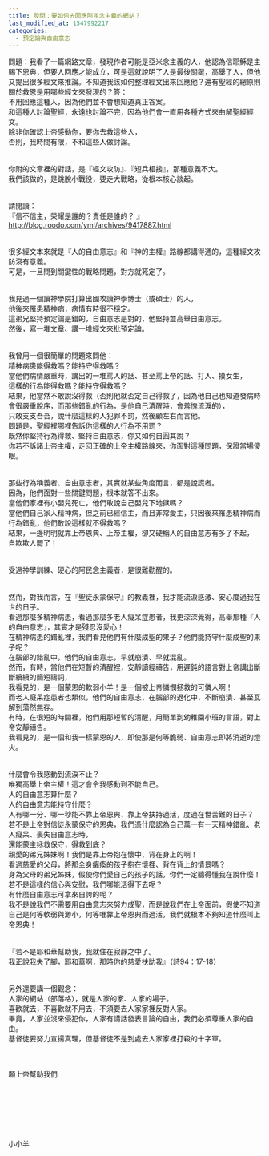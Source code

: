 ```yaml
---
title: 發問：要如何去回應阿民念主義的網站？
last_modified_at: 1547992217
categories:
  - 預定論與自由意志
---
```


問題：我看了一篇網路文章，發現作者可能是亞米念主義的人，他認為信耶穌是主賜下恩典，但要人回應才能成立，可是這就說明了人是最後關鍵，高舉了人，但他又提出很多經文來推論。不知道我該如何整理經文出來回應他？還有聖經的總原則關於救恩是用哪些經文來發現的？<!--more-->答：<br>不用回應這種人，因為他們並不會想知道真正答案。<br>和這種人討論聖經，永遠也討論不完，因為他們會一直用各種方式來曲解聖經經文。<br>除非你確認上帝感動你，要你去救這些人，<br>否則，我時間有限，不和這些人做討論。<br><br> <br>你附的文章裡的對話，是『經文攻防』、『短兵相接』，那種意義不大。<br>我們該做的，是跳脫小戰役，要走大戰略，從根本核心談起。<br> <br><br>請閱讀：<br>『信不信主，榮耀是誰的？責任是誰的？ 』<br>http://blog.roodo.com/yml/archives/9417887.html<br><br> <br>很多經文本來就是『人的自由意志』和『神的主權』路線都講得通的，這種經文攻防沒有意義。<br>可是，一旦問到關鍵性的戰略問題，對方就死定了。<br> <br><br>我見過一個讀神學院打算出國攻讀神學博士（或碩士）的人，<br>他後來罹患精神病，病情有時很不穩定。<br>這弟兄堅持預定論是錯的，自由意志是對的，他堅持並高舉自由意志。<br>然後，寫一堆文章、講一堆經文來批預定論。<br><br> <br>我曾用一個很簡單的問題來問他：<br>精神病患能得救嗎？能持守得救嗎？<br>當他們病情嚴重時，講出的一堆罵人的話、甚至罵上帝的話、打人、摸女生，<br>這樣的行為能得救嗎？能持守得救嗎？<br>結果，他當然不敢說沒得救（否則他就否定自己得救了，因為他自己也知道發病時會很嚴重脫序，而那些錯亂的行為，是他自己清醒時，會羞愧流淚的），<br>只敢支支吾吾，說什麼這樣的人犯罪不罰，然後顧左右而言他。<br>問題是，聖經裡哪裡告訴你這樣的人行為不用罰？<br>既然你堅持行為得救、堅持自由意志，你又如何自圓其說？<br>你若不訴諸上帝主權，走回正確的上帝主權路線來，你面對這種問題，保證當場傻眼。<br><br> <br>那些行為稱義者、自由意志者，其實就某些角度而言，都是說謊者。<br>因為，他們面對一些關鍵問題，根本就答不出來。<br>當他們家裡有小嬰兒死亡，他們敢說自己嬰兒下地獄嗎？<br>當他們自己家人精神病，但之前已經信主，而且非常愛主，只因後來罹患精神病而行為錯亂，他們敢說這樣就不得救嗎？<br>結果，一邊明明就靠上帝恩典、上帝主權，卻又硬稱人的自由意志有多了不起，<br>自欺欺人罷了！<br><br>  <br>受過神學訓練、硬心的阿民念主義者，是很難勸醒的。<br><br><br>然而，對我而言，在『聖徒永蒙保守』的教義裡，我才能流淚感激、安心度過我在世的日子。<br>看過那麼多精神病患，看過那麼多老人癡呆症患者，我更深深覺得，高舉那種『人的自由意志』，其實才是殘忍沒愛心！<br>在精神病患的錯亂裡，我們看見他們有什麼成聖的果子？他們能持守什麼成聖的果子呢？<br>在腦部的錯亂中，他們的自由意志，早就崩潰、早就混亂。<br>然而，有時，當他們在短暫的清醒裡，安靜讀經禱告，用遲鈍的語言對上帝講出斷斷續續的簡短禱詞，<br>我看見的，是一個蒙恩的軟弱小羊！是一個被上帝憐憫拯救的可憐人啊！<br>而老人癡呆症患者也類似，他們的自由意志，在腦部的退化中，不斷崩潰、甚至瓦解到蕩然無存。<br>有時，在很短的時間裡，他們用那短暫的清醒，用簡單到幼稚園小班的言語，對上帝安靜禱告。<br>我看見的，是一個和我一樣蒙恩的人，即使那是何等脆弱、自由意志即將消逝的燈火。<br><br><br>什麼會令我感動到流淚不止？<br>唯獨高舉上帝主權！這才會令我感動到不能自己。<br>人的自由意志算什麼？<br>人的自由意志能持守什麼？<br>人有哪一分、哪一秒能不靠上帝恩典、靠上帝扶持過活，度過在世苦難的日子？<br>若不是上帝對信徒永蒙保守的恩典，我們憑什麼認為自己萬一有一天精神錯亂、老人癡呆、喪失自由意志時，<br>還能蒙主拯救保守，得救到底？<br>親愛的弟兄姊妹啊！我們是靠上帝抱在懷中、背在身上的啊！<br>看過慈愛的父母，將那全身癱瘓的孩子抱在懷裡、背在背上的情景嗎？<br>身為父母的弟兄姊妹，假使你們愛自己的孩子的話，你們一定聽得懂我在說什麼！<br>若不是這樣的信心與安慰，我們哪能活得下去呢？<br>有什麼自由意志可拿來自誇的呢？<br>我不是說我們不需要用自由意志來努力成聖，而是說我們在上帝面前，假使不知道自己是何等軟弱與渺小，何等唯靠上帝恩典而過活，我們就根本不夠知道什麼叫上帝恩典！<br><br><br>『若不是耶和華幫助我，我就住在寂靜之中了。<br>我正說我失了腳，耶和華啊，那時你的慈愛扶助我』（詩94：17-18）<br><br> <br>另外還要講一個觀念：<br>人家的網站（部落格），就是人家的家、人家的場子。<br>喜歡就去，不喜歡就不用去，不須要去人家家裡反對人家。<br>畢竟，人家並沒來侵犯你，人家有講話發表言論的自由，我們必須尊重人家的自由。<br>基督徒要努力宣揚真理，但基督徒不是到處去人家家裡打殺的十字軍。<br><br><br><br>願上帝幫助我們<br><br><br><br><br><br><br><br>小小羊<br><br><br><br><br><br><br>
